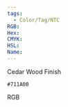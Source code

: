 ```yaml
---
tags:
  - Color/Tag/NTC
RGB:
Hex:
CMYK:
HSL:
Name:
---
```

Cedar Wood Finish
```palette
#711A00
```
RGB
